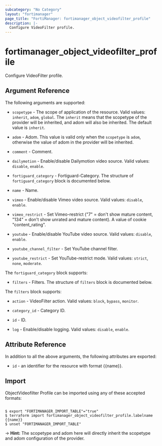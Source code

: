 ```yaml
---
subcategory: "No Category"
layout: "fortimanager"
page_title: "FortiManager: fortimanager_object_videofilter_profile"
description: |-
  Configure VideoFilter profile.
---
```


# fortimanager_object_videofilter_profile
Configure VideoFilter profile.

## Argument Reference


The following arguments are supported:

* `scopetype` - The scope of application of the resource. Valid values: `inherit`, `adom`, `global`. The `inherit` means that the scopetype of the provider will be inherited, and adom will also be inherited. The default value is `inherit`.
* `adom` - Adom. This value is valid only when the `scopetype` is `adom`, otherwise the value of adom in the provider will be inherited.

* `comment` - Comment.
* `dailymotion` - Enable/disable Dailymotion video source. Valid values: `disable`, `enable`.

* `fortiguard_category` - Fortiguard-Category. The structure of `fortiguard_category` block is documented below.
* `name` - Name.
* `vimeo` - Enable/disable Vimeo video source. Valid values: `disable`, `enable`.

* `vimeo_restrict` - Set Vimeo-restrict ("7" = don't show mature content, "134" = don't show unrated and mature content). A value of cookie "content_rating".
* `youtube` - Enable/disable YouTube video source. Valid values: `disable`, `enable`.

* `youtube_channel_filter` - Set YouTube channel filter.
* `youtube_restrict` - Set YouTube-restrict mode. Valid values: `strict`, `none`, `moderate`.


The `fortiguard_category` block supports:

* `filters` - Filters. The structure of `filters` block is documented below.

The `filters` block supports:

* `action` - VideoFilter action. Valid values: `block`, `bypass`, `monitor`.

* `category_id` - Category ID.
* `id` - ID.
* `log` - Enable/disable logging. Valid values: `disable`, `enable`.



## Attribute Reference

In addition to all the above arguments, the following attributes are exported:
* `id` - an identifier for the resource with format {{name}}.

## Import

ObjectVideofilter Profile can be imported using any of these accepted formats:
```

$ export "FORTIMANAGER_IMPORT_TABLE"="true"
$ terraform import fortimanager_object_videofilter_profile.labelname {{name}}
$ unset "FORTIMANAGER_IMPORT_TABLE"
```
-> **Hint:** The scopetype and adom here will directly inherit the scopetype and adom configuration of the provider.
